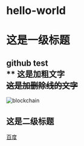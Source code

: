 # hello-world
# 这是一级标题
github test  
**
**这是加粗文字**  
~~这是加删除线的文字~~  
--
![blockchain](https://ss0.bdstatic.com/70cFvHSh_Q1YnxGkpoWK1HF6hhy/it/u=702257389,1274025419&fm=27&gp=0.jpg "区块链")

## 这是二级标题
[百度](http://baidu.com)
